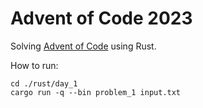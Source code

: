 # Advent of Code 2023

Solving [Advent of Code](https://adventofcode.com/2023) using Rust.

How to run:

```
cd ./rust/day_1
cargo run -q --bin problem_1 input.txt
```
